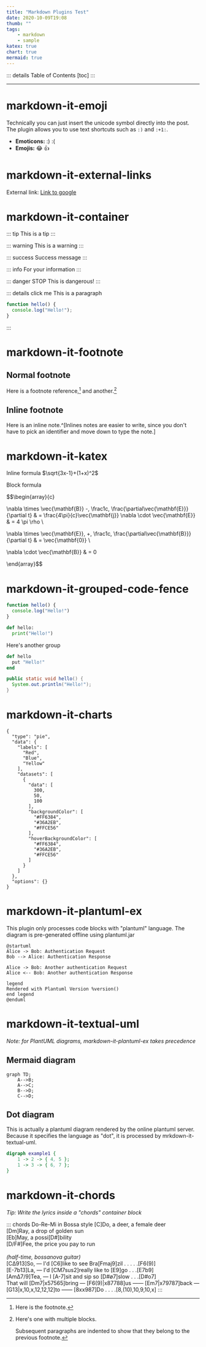```yaml
---
title: "Markdown Plugins Test"
date: 2020-10-09T19:08
thumb: ""
tags:
    - markdown
    - sample
katex: true
chart: true
mermaid: true
---
```

::: details Table of Contents
[toc]
:::

---

# markdown-it-emoji

Technically you can just insert the unicode symbol directly into the post. The plugin allows you to use text shortcuts such as `:)` and `:+1:`.

- **Emoticons:** :) :(
- **Emojis:** :joy: :+1:

# markdown-it-external-links

External link: [Link to google](https://www.google.com)

# markdown-it-container

::: tip
This is a tip
:::

::: warning
This is a warning
:::

::: success
Success message
:::

::: info
For your information
:::

::: danger STOP
This is dangerous!
:::

::: details click me
This is a paragraph

```js
function hello() {
  console.log("Hello!");
}
```
:::

# markdown-it-footnote

## Normal footnote

Here is a footnote reference,[^1] and another.[^longnote]

[^1]: Here is the footnote.

[^longnote]: Here's one with multiple blocks.

    Subsequent paragraphs are indented to show that they
belong to the previous footnote.

## Inline footnote

Here is an inline note.^[Inlines notes are easier to write, since
you don't have to pick an identifier and move down to type the
note.]


# markdown-it-katex

Inline formula $\sqrt{3x-1}+(1+x)^2$

Block formula

$$\begin{array}{c}

\nabla \times \vec{\mathbf{B}} -\, \frac1c\, \frac{\partial\vec{\mathbf{E}}}{\partial t} &
= \frac{4\pi}{c}\vec{\mathbf{j}}    \nabla \cdot \vec{\mathbf{E}} & = 4 \pi \rho \\

\nabla \times \vec{\mathbf{E}}\, +\, \frac1c\, \frac{\partial\vec{\mathbf{B}}}{\partial t} & = \vec{\mathbf{0}} \\

\nabla \cdot \vec{\mathbf{B}} & = 0

\end{array}$$

# markdown-it-grouped-code-fence

```js [ex1-javascript]
function hello() {
  console.log("Hello!")
}
```

```python [ex1-python3]
def hello:
  print("Hello!")
```

Here's another group

```ruby [ex2-ruby]
def hello
  put "Hello!"
end
```

```java [ex2-java]
public static void hello() {
  System.out.println("Hello!");
}
```

# markdown-it-charts

```chart
{
  "type": "pie",
  "data": {
    "labels": [
      "Red",
      "Blue",
      "Yellow"
    ],
    "datasets": [
      {
        "data": [
          300,
          50,
          100
        ],
        "backgroundColor": [
          "#FF6384",
          "#36A2EB",
          "#FFCE56"
        ],
        "hoverBackgroundColor": [
          "#FF6384",
          "#36A2EB",
          "#FFCE56"
        ]
      }
    ]
  },
  "options": {}
}
```

# markdown-it-plantuml-ex

This plugin only processes code blocks with "plantuml" language. The diagram is pre-generated offline using plantuml.jar

```plantuml
@startuml
Alice -> Bob: Authentication Request
Bob --> Alice: Authentication Response

Alice -> Bob: Another authentication Request
Alice <-- Bob: Another authentication Response

legend
Rendered with Plantuml Version %version()
end legend
@enduml
```

# markdown-it-textual-uml

_Note: for PlantUML diagrams, markdown-it-plantuml-ex takes precedence_

## Mermaid diagram

```mermaid
graph TD;
    A-->B;
    A-->C;
    B-->D;
    C-->D;
```

## Dot diagram

This is actually a plantuml diagram rendered by the online plantuml server. Because it specifies the language as "dot", it is processed by mrkdown-it-textual-uml.

```dot
digraph example1 {
    1 -> 2 -> { 4, 5 };
    1 -> 3 -> { 6, 7 };
}
```

# markdown-it-chords

_Tip: Write the lyrics inside a "chords" container block_

::: chords Do-Re-Mi in Bossa style
[C]Do, a deer, a female deer\
[Dm]Ray, a drop of golden sun\
[Eb]May, a possi[D#]bility\
[D/F#]Fee, the price you pay to run\
\
*(half-time, bossanova guitar)*\
[CΔ913]So, — I'd [C6]like to see Bra[Fmaj9]zil . . . . .[F6(9)]\
[E-7b13]La, — I'd [CM7sus2]really like to [E9]go . . .[E7b9]\
[AmΔ7/9]Tea, — I [A-7]sit and sip so [D#ø7]slow . . .[D#o7]\
That will [Dm7|x57565]bring — [F6(9)|x87788]us —— [Em7|x79787]back — [G13|x,10,x,12,12,12]to —— [8xx987]Do . . . .[8,(10),10,9,10,x]
:::
